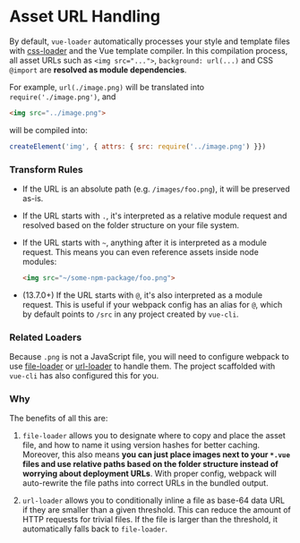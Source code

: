# Asset URL Handling

By default, `vue-loader` automatically processes your style and template files with [css-loader](https://github.com/webpack/css-loader) and the Vue template compiler. In this compilation process, all asset URLs such as `<img src="...">`, `background: url(...)` and CSS `@import` are **resolved as module dependencies**.

For example, `url(./image.png)` will be translated into `require('./image.png')`, and

``` html
<img src="../image.png">
```

will be compiled into:

``` js
createElement('img', { attrs: { src: require('../image.png') }})
```

### Transform Rules

- If the URL is an absolute path (e.g. `/images/foo.png`), it will be preserved as-is.

- If the URL starts with `.`, it's interpreted as a relative module request and resolved based on the folder structure on your file system.

- If the URL starts with `~`, anything after it is interpreted as a module request. This means you can even reference assets inside node modules:

  ``` html
  <img src="~/some-npm-package/foo.png">
  ```

- (13.7.0+) If the URL starts with `@`, it's also interpreted as a module request. This is useful if your webpack config has an alias for `@`, which by default points to `/src` in any project created by `vue-cli`.

### Related Loaders

Because `.png` is not a JavaScript file, you will need to configure webpack to use [file-loader](https://github.com/webpack/file-loader) or [url-loader](https://github.com/webpack/url-loader) to handle them. The project scaffolded with `vue-cli` has also configured this for you.

### Why

The benefits of all this are:

1. `file-loader` allows you to designate where to copy and place the asset file, and how to name it using version hashes for better caching. Moreover, this also means **you can just place images next to your `*.vue` files and use relative paths based on the folder structure instead of worrying about deployment URLs**. With proper config, webpack will auto-rewrite the file paths into correct URLs in the bundled output.

2. `url-loader` allows you to conditionally inline a file as base-64 data URL if they are smaller than a given threshold. This can reduce the amount of HTTP requests for trivial files. If the file is larger than the threshold, it automatically falls back to `file-loader`.
